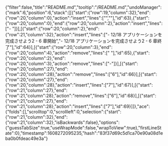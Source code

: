 {"filter":false,"title":"README.md","tooltip":"/README.md","undoManager":{"mark":6,"position":6,"stack":[[{"start":{"row":19,"column":32},"end":{"row":20,"column":0},"action":"insert","lines":["",""],"id":63},{"start":{"row":20,"column":0},"end":{"row":20,"column":2},"action":"insert","lines":["- "]}],[{"start":{"row":20,"column":2},"end":{"row":21,"column":32},"action":"insert","lines":["- 12/18 アプリケーションを完成させよう2 - 6 章開始","- 12/18 アプリケーションを完成させよう2 - 6 章終了"],"id":64}],[{"start":{"row":20,"column":3},"end":{"row":20,"column":4},"action":"remove","lines":[" "],"id":65},{"start":{"row":20,"column":2},"end":{"row":20,"column":3},"action":"remove","lines":["-"]}],[{"start":{"row":20,"column":27},"end":{"row":20,"column":28},"action":"remove","lines":["6"],"id":66}],[{"start":{"row":20,"column":27},"end":{"row":20,"column":28},"action":"insert","lines":["7"],"id":67}],[{"start":{"row":21,"column":27},"end":{"row":21,"column":28},"action":"remove","lines":["6"],"id":68}],[{"start":{"row":21,"column":27},"end":{"row":21,"column":28},"action":"insert","lines":["7"],"id":69}]]},"ace":{"folds":[],"scrolltop":0,"scrollleft":0,"selection":{"start":{"row":21,"column":32},"end":{"row":21,"column":32},"isBackwards":false},"options":{"guessTabSize":true,"useWrapMode":false,"wrapToView":true},"firstLineState":0},"timestamp":1608272095235,"hash":"83f37d69c5d1ca70e90a08d1eba0b0fdeac49e3a"}